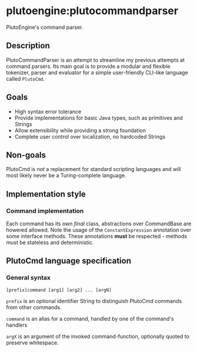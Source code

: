 # plutoengine:plutocommandparser

PlutoEngine's command parser.

## Description 

PlutoCommandParser is an attempt to streamline my previous attempts at command parsers.
Its main goal is to provide a modular and flexible tokenizer, parser and evaluator
for a simple user-friendly CLI-like language called `PlutoCmd`.

## Goals

* High syntax error tolerance
* Provide implementations for basic Java types, such as primitives and Strings
* Allow extensibility while providing a strong foundation
* Complete user control over localization, no hardcoded Strings

## Non-goals

PlutoCmd is *not* a replacement for standard scripting languages and will most likely
never be a Turing-complete language.


## Implementation style

### Command implementation

Each command has its own *final* class, abstractions over CommandBase are howered allowed. 
Note the usage of the `ConstantExpression` annotation over some interface methods. These 
annotations **must** be respected - methods must be stateless and deterministic.

## PlutoCmd language specification

### General syntax

```
[prefix]command [arg1] [arg2] ... [argN]
```

`prefix` is an optional identifier String to distinguish PlutoCmd commands from other commands.

`command` is an alias for a command, handled by one of the command's handlers 

`argX` is an argument of the invoked command-function, optionally quoted to preserve whitespace.

